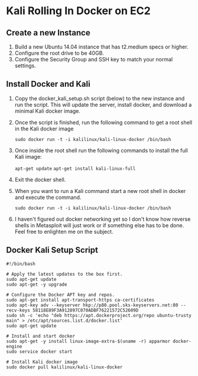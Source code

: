 Kali Rolling In Docker on EC2
=============================
Create a new Instance
---------------------
1. Build a new Ubuntu 14.04 instance that has t2.medium specs or higher.
2. Configure the root drive to be 40GB.
3. Configure the Security Group and SSH key to match your normal settings.


Install Docker and Kali
-----------------------
1. Copy the docker_kali_setup.sh script (below) to the new instance and run the script. This will update the server, install docker, and download a minimal Kali docker image.
2. Once the script is finished, run the following command to get a root shell in the Kali docker image

    `sudo docker run -t -i kalilinux/kali-linux-docker /bin/bash`

3. Once inside the root shell run the following commands to install the full Kali image:

    `apt-get update`
    `apt-get install kali-linux-full`

4. Exit the docker shell.
5. When you want to run a Kali command start a new root shell in docker and execute the command.

    `sudo docker run -t -i kalilinux/kali-linux-docker /bin/bash`

6. I haven't figured out docker networking yet so I don't know how reverse shells in Metasploit will just work or if something else has to be done. Feel free to enlighten me on the subject.


Docker Kali Setup Script
------------------------
```
#!/bin/bash

# Apply the latest updates to the box first.
sudo apt-get update
sudo apt-get -y upgrade

# Configure the Docker APT key and repos.
sudo apt-get install apt-transport-https ca-certificates
sudo apt-key adv --keyserver hkp://p80.pool.sks-keyservers.net:80 --recv-keys 58118E89F3A912897C070ADBF76221572C52609D
sudo sh -c 'echo "deb https://apt.dockerproject.org/repo ubuntu-trusty main" > /etc/apt/sources.list.d/docker.list'
sudo apt-get update

# Install and start docker
sudo apt-get -y install linux-image-extra-$(uname -r) apparmor docker-engine
sudo service docker start

# Install Kali docker image
sudo docker pull kalilinux/kali-linux-docker
```